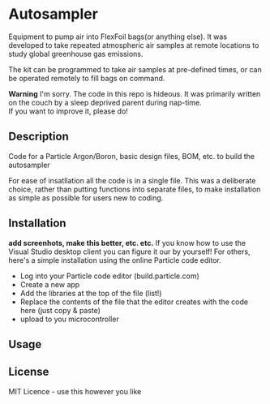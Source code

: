 # Autosampler

Equipment to pump air into FlexFoil bags(or anything else). It was developed to take repeated atmospheric air samples at remote locations to study global greenhouse gas emissions.

The kit can be programmed to take air samples at pre-defined times, or can be operated remotely to fill bags on command.

**Warning**
I'm sorry. The code in this repo is hideous. 
It was primarily written on the couch by a sleep deprived parent during nap-time.  
If you want to improve it, please do! 

## Description
Code for a Particle Argon/Boron, basic design files, BOM, etc. to build the autosampler

For ease of insatllation all the code is in a single file. 
This was a deliberate choice, rather than putting functions into separate files, to make installation as simple as possible for users new to coding. 

## Installation
**add screenhots, make this better, etc. etc.**
If you know how to use the Visual Studio desktop client you can figure it our by yourself!
For others, here's a simple installation using the online Particle code editor.

- Log into your Particle code editor (build.particle.com)
- Create a new app 
- Add the libraries at the top of the file (list!)
- Replace the contents of the file that the editor creates with the code here (just copy & paste)
- upload to you microcontroller


## Usage

## License
MIT Licence - use this however you like
